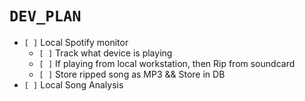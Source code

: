 # `DEV_PLAN`
* `[ ]` Local Spotify monitor
    - `[ ]` Track what device is playing
    - `[ ]` If playing from local workstation, then Rip from soundcard
    - `[ ]` Store ripped song as MP3 && Store in DB
* `[ ]` Local Song Analysis
